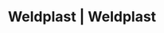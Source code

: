 ---
Link: "file:/Users/vinayakpatel/Downloads/www.weldplast.cz/eshop_products_compare/add/eshop-products-variant242"
product_name: "null"
product_id: "null"
title: "Weldplast | Weldplast"
product_desc: ""
product_specs: ""
product_downloads: ""
href: ""
accessories: ""
similar_products: ""
---